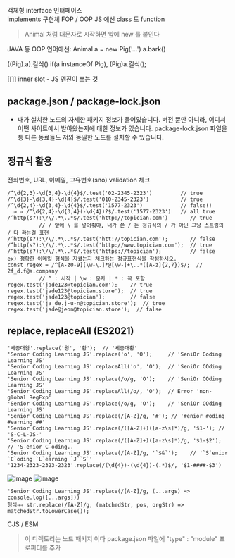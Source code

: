 객체형 
interface 인터페이스  
implements  구현체
FOP / OOP
JS 에선 class 도 function 
> Animal 처럼 대문자로 시작하면 앞에 new 를 붙인다 

JAVA 등 OOP 언어에선: 
Animal a = new Pig('...')
  a.bark() 

((Pig).a).걸식()
if(a instanceOf Pig),  (Pig)a.걸식();


[[]] inner slot - JS 엔진이 쓰는 것 

## package.json / package-lock.json

- 내가 설치한 노드의 자세한 패키지 정보가 들어있습니다. 버전 뿐만 아니라, 어디서 어떤 사이트에서 받아왔는지에 대한 정보가 있습니다. package-lock.json 파일을 통 다른 동료들도 저와 동일한 노드를 설치할 수 있습니다. 

## 정규식 활용
전화번호, URL, 이메일, 고유번호(sno) validation 체크
```
/^\d{2,3}-\d{3,4}-\d{4}$/.test('02-2345-2323')         // true
/^\d{3}-\d{3,4}-\d{4}$/.test('010-2345-2323')          // true
/^\d{2,4}-\d{3,4}-\d{4}$/.test('1577-2323')            // false!!
  ⇒ ⇒ /^\d{2,4}-\d{3,4}(-\d{4})?$/.test('1577-2323')   // all true
/^http(s?):\/\/.*\..*$/.test('http://topician.com')       // true
          // / 앞에 \ 를 넣어줘야, 내가 쓴 / 는 정규식의 / 가 아닌 그냥 스트링의 / 다 라는걸 표현
/^http(s?):\/\/.*\..*$/.test('htt://topician.com');       // false
/^http(s?):\/\/.*\..*$/.test('http://www.topician.com');  // true
/^http(s?):\/\/.*\..*$/.test('https://topician');         // false
ex) 정확한 이메일 형식을 지켰는지 체크하는 정규표현식을 작성하시오.
const regex = /^[A-z0-9][\w-\.]*@[\w-]+\..*([A-z]{2,7})$/;  // 2f_d.f@a.company
          // ^ : 시작 | \w : 문자 | * : 꼭 포함
regex.test('jade123@topician.com');    // true
regex.test('jade123@topician.store');  // true
regex.test('jade123@topician');        // false
regex.test('ja_de.j-u-n@topician.store');  // true
regex.test('jade@jeon@topician.store');  // false
```

## replace, replaceAll (ES2021)
```
'세종대왕'.replace('왕', '황');  // '세종대황'
'Senior Coding Learning JS'.replace('o', 'O');     // 'SeniOr Coding Learning JS'
'Senior Coding Learning JS'.replaceAll('o', 'O');  // 'SeniOr COding Learning JS'
'Senior Coding Learning JS'.replace(/o/g, 'O');    // 'SeniOr COding Learning JS'
'Senior Coding Learning JS'.replaceAll(/o/, 'O');  // Error 'non-global RegExp'
'Senior Coding Learning JS'.replace(/o/g, 'O');    // 'SeniOr COding Learning JS'
'Senior Coding Learning JS'.replace(/[A-Z]/g, '#'); // '#enior #oding #earning ##'
'Senior Coding Learning JS'.replace(/([A-Z]+)([a-z\s]*)/g, '$1-'); // 'S-C-L-JS-'
'Senior Coding Learning JS'.replace(/([A-Z]+)([a-z\s]*)/g, '$1-$2'); // 'S-enior C-oding..
'Senior Coding Learning JS'.replace(/[A-Z]/g, '`$&`');    // '`S`enior `C`oding `L`earning `J``S`'
'1234-2323-2323-2323'.replace(/(\d{4})-(\d{4})-(.*)$/, '$1-####-$3')
```
![image](https://github.com/young-droid/seocho2024_yj/assets/150369529/40d11872-0e70-4eea-a4f9-54329384ae22)
![image](https://github.com/young-droid/seocho2024_yj/assets/150369529/e021dd1c-3cbf-418b-991e-104e6f0ceed1)
```
'Senior Coding Learning JS'.replace(/[A-Z]/g, (...args) => console.log([...args]))
형식⇒⇒ str.replace(/[A-Z]/g, (matchedStr, pos, orgStr) => matchedStr.toLowerCase());
```

CJS / ESM

 
> 이 디렉토리는 노드 패키지 이다
> package.json 파일에 "type" : "module" 프로퍼티를 추가 
